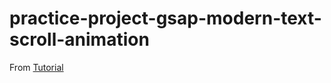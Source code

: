 # practice-project-gsap-modern-text-scroll-animation

From [Tutorial](https://www.youtube.com/watch?v=VeTwNnZUPlw)
